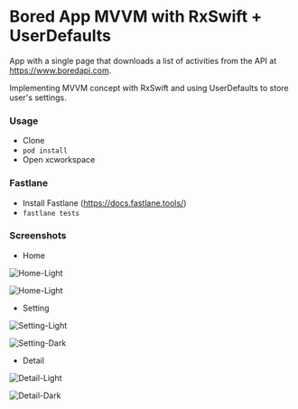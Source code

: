 # Bored App MVVM with RxSwift + UserDefaults

App with a single page that downloads a list of activities from the API at https://www.boredapi.com.

Implementing MVVM concept with RxSwift and using UserDefaults to store user's settings.

### Usage

- Clone
- `pod install`
- Open xcworkspace

### Fastlane

- Install Fastlane (https://docs.fastlane.tools/)
- `fastlane tests`

### Screenshots

* Home

![Home-Light](Images/Home-Light.png)

![Home-Light](Images/Home-Dark.png)

* Setting

![Setting-Light](Images/Setting-Light.png)

![Setting-Dark](Images/Setting-Dark.png)

* Detail

![Detail-Light](Images/Detail-Light.png)

![Detail-Dark](Images/Detail-Dark.png)
